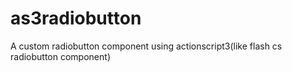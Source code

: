 as3radiobutton
==============

A custom radiobutton component using actionscript3(like flash cs radiobutton component)
